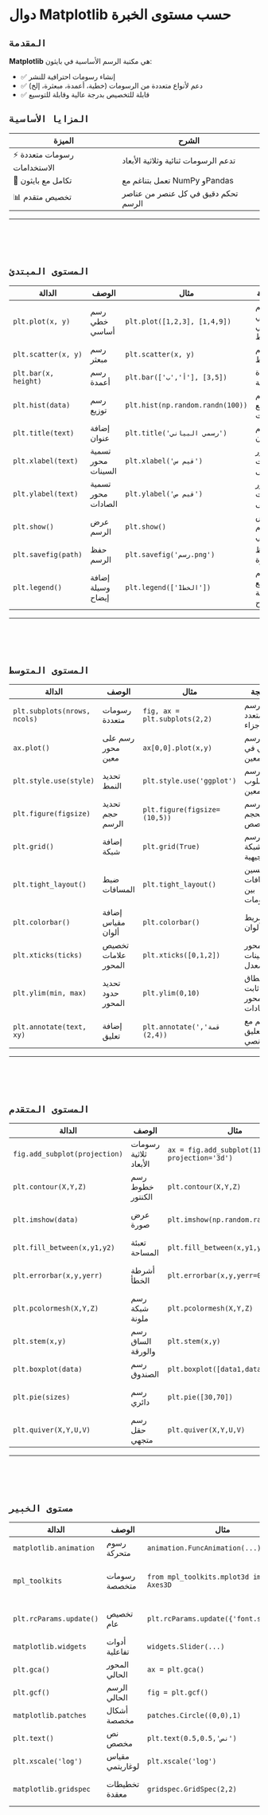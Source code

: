 # دوال Matplotlib حسب مستوى الخبرة

## `المقدمة`
**Matplotlib** هي مكتبة الرسم الأساسية في بايثون:

- ✅ إنشاء رسومات احترافية للنشر
- ✅ دعم لأنواع متعددة من الرسومات (خطية، أعمدة، مبعثرة، إلخ)
- ✅ قابلة للتخصيص بدرجة عالية وقابلة للتوسيع

## `المزايا الأساسية`

| الميزة | الشرح |
|--------|-------|
| ⚡ رسومات متعددة الاستخدامات | تدعم الرسومات ثنائية وثلاثية الأبعاد |
| 🧠 تكامل مع بايثون | تعمل بتناغم مع NumPy وPandas |
| 📊 تخصيص متقدم | تحكم دقيق في كل عنصر من عناصر الرسم |

---
<br><br><br>

## `المستوى المبتدئ`

| الدالة | الوصف | مثال | النتيجة |
|--------|-------|------|---------|
| `plt.plot(x, y)` | رسم خطي أساسي | `plt.plot([1,2,3], [1,4,9])` | رسم بياني خطي بسيط |
| `plt.scatter(x, y)` | رسم مبعثر | `plt.scatter(x, y)` | رسم بالنقاط |
| `plt.bar(x, height)` | رسم أعمدة | `plt.bar(['أ','ب'], [3,5])` | أعمدة رأسية |
| `plt.hist(data)` | رسم توزيع | `plt.hist(np.random.randn(100))` | رسم توزيع البيانات |
| `plt.title(text)` | إضافة عنوان | `plt.title('رسمي البياني')` | رسم بعنوان |
| `plt.xlabel(text)` | تسمية محور السينات | `plt.xlabel('قيم س')` | محور سينات مسمى |
| `plt.ylabel(text)` | تسمية محور الصادات | `plt.ylabel('قيم ص')` | محور صادات مسمى |
| `plt.show()` | عرض الرسم | `plt.show()` | عرض الرسم البياني |
| `plt.savefig(path)` | حفظ الرسم | `plt.savefig('رسم.png')` | حفظ كصورة |
| `plt.legend()` | إضافة وسيلة إيضاح | `plt.legend(['الخط1'])` | رسم مع وسيلة إيضاح |

---
<br><br><br>

## `المستوى المتوسط`

| الدالة | الوصف | مثال | النتيجة |
|--------|-------|------|---------|
| `plt.subplots(nrows, ncols)` | رسومات متعددة | `fig, ax = plt.subplots(2,2)` | رسم متعدد الأجزاء |
| `ax.plot()` | رسم على محور معين | `ax[0,0].plot(x,y)` | رسم خطي في جزء معين |
| `plt.style.use(style)` | تحديد النمط | `plt.style.use('ggplot')` | رسم بأسلوب معين |
| `plt.figure(figsize)` | تحديد حجم الرسم | `plt.figure(figsize=(10,5))` | رسم بحجم مخصص |
| `plt.grid()` | إضافة شبكة | `plt.grid(True)` | رسم بشبكة توجيهية |
| `plt.tight_layout()` | ضبط المسافات | `plt.tight_layout()` | تحسين المسافات بين الرسومات |
| `plt.colorbar()` | إضافة مقياس ألوان | `plt.colorbar()` | شريط ألوان |
| `plt.xticks(ticks)` | تخصيص علامات المحور | `plt.xticks([0,1,2])` | محور سينات معدل |
| `plt.ylim(min, max)` | تحديد حدود المحور | `plt.ylim(0,10)` | نطاق ثابت لمحور الصادات |
| `plt.annotate(text, xy)` | إضافة تعليق | `plt.annotate('قمة', (2,4))` | رسم مع تعليق نصي |

---
<br><br><br>

## `المستوى المتقدم`

| الدالة | الوصف | مثال | النتيجة |
|--------|-------|------|---------|
| `fig.add_subplot(projection)` | رسومات ثلاثية الأبعاد | `ax = fig.add_subplot(111, projection='3d')` | رسم ثلاثي الأبعاد |
| `plt.contour(X,Y,Z)` | رسم خطوط الكنتور | `plt.contour(X,Y,Z)` | رسم خطوط متساوية |
| `plt.imshow(data)` | عرض صورة | `plt.imshow(np.random.rand(10,10))` | عرض مصفوفة كصورة |
| `plt.fill_between(x,y1,y2)` | تعبئة المساحة | `plt.fill_between(x,y1,y2)` | مساحة مملوءة |
| `plt.errorbar(x,y,yerr)` | أشرطة الخطأ | `plt.errorbar(x,y,yerr=0.2)` | رسم مع أشرطة خطأ |
| `plt.pcolormesh(X,Y,Z)` | رسم شبكة ملونة | `plt.pcolormesh(X,Y,Z)` | شبكة بألوان متدرجة |
| `plt.stem(x,y)` | رسم الساق والورقة | `plt.stem(x,y)` | رسم قيم منفصلة |
| `plt.boxplot(data)` | رسم الصندوق | `plt.boxplot([data1,data2])` | رسم توزيعات |
| `plt.pie(sizes)` | رسم دائري | `plt.pie([30,70])` | رسم بياني دائري |
| `plt.quiver(X,Y,U,V)` | رسم حقل متجهي | `plt.quiver(X,Y,U,V)` | رسم بالسهام |

---
<br><br><br>

## `مستوى الخبير`

| الدالة | الوصف | مثال | النتيجة |
|--------|-------|------|---------|
| `matplotlib.animation` | رسوم متحركة | `animation.FuncAnimation(...)` | رسوم متحركة |
| `mpl_toolkits` | رسومات متخصصة | `from mpl_toolkits.mplot3d import Axes3D` | رسومات ثلاثية الأبعاد متقدمة |
| `plt.rcParams.update()` | تخصيص عام | `plt.rcParams.update({'font.size':12})` | إعدادات افتراضية مخصصة |
| `matplotlib.widgets` | أدوات تفاعلية | `widgets.Slider(...)` | رسم تفاعلي |
| `plt.gca()` | المحور الحالي | `ax = plt.gca()` | كائن المحور |
| `plt.gcf()` | الرسم الحالي | `fig = plt.gcf()` | كائن الرسم |
| `matplotlib.patches` | أشكال مخصصة | `patches.Circle((0,0),1)` | أشكال هندسية |
| `plt.text()` | نص مخصص | `plt.text(0.5,0.5,'نص')` | إضافة نص |
| `plt.xscale('log')` | مقياس لوغاريتمي | `plt.xscale('log')` | محور لوغاريتمي |
| `matplotlib.gridspec` | تخطيطات معقدة | `gridspec.GridSpec(2,2)` | تخطيطات متقدمة للرسومات |